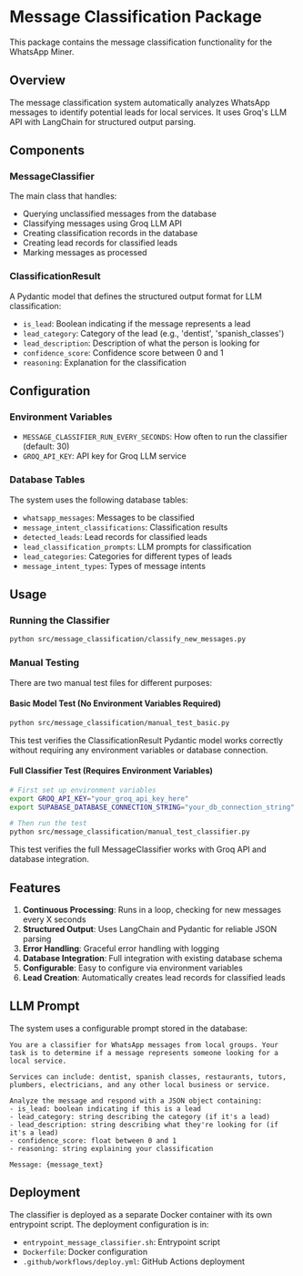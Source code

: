 # Message Classification Package

This package contains the message classification functionality for the WhatsApp Miner.

## Overview

The message classification system automatically analyzes WhatsApp messages to identify potential leads for local services. It uses Groq's LLM API with LangChain for structured output parsing.

## Components

### MessageClassifier

The main class that handles:
- Querying unclassified messages from the database
- Classifying messages using Groq LLM API
- Creating classification records in the database
- Creating lead records for classified leads
- Marking messages as processed

### ClassificationResult

A Pydantic model that defines the structured output format for LLM classification:
- `is_lead`: Boolean indicating if the message represents a lead
- `lead_category`: Category of the lead (e.g., 'dentist', 'spanish_classes')
- `lead_description`: Description of what the person is looking for
- `confidence_score`: Confidence score between 0 and 1
- `reasoning`: Explanation for the classification

## Configuration

### Environment Variables

- `MESSAGE_CLASSIFIER_RUN_EVERY_SECONDS`: How often to run the classifier (default: 30)
- `GROQ_API_KEY`: API key for Groq LLM service

### Database Tables

The system uses the following database tables:
- `whatsapp_messages`: Messages to be classified
- `message_intent_classifications`: Classification results
- `detected_leads`: Lead records for classified leads
- `lead_classification_prompts`: LLM prompts for classification
- `lead_categories`: Categories for different types of leads
- `message_intent_types`: Types of message intents

## Usage

### Running the Classifier

```bash
python src/message_classification/classify_new_messages.py
```

### Manual Testing

There are two manual test files for different purposes:

#### Basic Model Test (No Environment Variables Required)
```bash
python src/message_classification/manual_test_basic.py
```
This test verifies the ClassificationResult Pydantic model works correctly without requiring any environment variables or database connection.

#### Full Classifier Test (Requires Environment Variables)
```bash
# First set up environment variables
export GROQ_API_KEY="your_groq_api_key_here"
export SUPABASE_DATABASE_CONNECTION_STRING="your_db_connection_string"

# Then run the test
python src/message_classification/manual_test_classifier.py
```
This test verifies the full MessageClassifier works with Groq API and database integration.

## Features

1. **Continuous Processing**: Runs in a loop, checking for new messages every X seconds
2. **Structured Output**: Uses LangChain and Pydantic for reliable JSON parsing
3. **Error Handling**: Graceful error handling with logging
4. **Database Integration**: Full integration with existing database schema
5. **Configurable**: Easy to configure via environment variables
6. **Lead Creation**: Automatically creates lead records for classified leads

## LLM Prompt

The system uses a configurable prompt stored in the database:

```
You are a classifier for WhatsApp messages from local groups. Your task is to determine if a message represents someone looking for a local service.

Services can include: dentist, spanish classes, restaurants, tutors, plumbers, electricians, and any other local business or service.

Analyze the message and respond with a JSON object containing:
- is_lead: boolean indicating if this is a lead
- lead_category: string describing the category (if it's a lead)
- lead_description: string describing what they're looking for (if it's a lead)
- confidence_score: float between 0 and 1
- reasoning: string explaining your classification

Message: {message_text}
```

## Deployment

The classifier is deployed as a separate Docker container with its own entrypoint script. The deployment configuration is in:
- `entrypoint_message_classifier.sh`: Entrypoint script
- `Dockerfile`: Docker configuration
- `.github/workflows/deploy.yml`: GitHub Actions deployment 